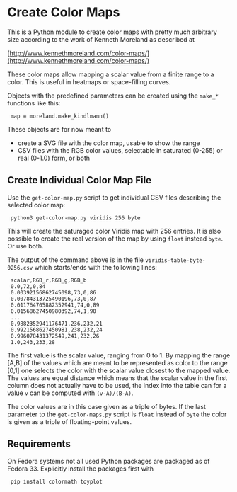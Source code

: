 Create Color Maps
=================

This is a Python module to create color maps with pretty much arbitrary size
according to the work of Kenneth Moreland as described at

[http://www.kennethmoreland.com/color-maps/](http://www.kennethmoreland.com/color-maps/)

These color maps allow mapping a scalar value from a finite range to a color.  This is useful
in heatmaps or space-filling curves.

Objects with the predefined parameters can be created using the `make_*` functions
like this:

     map = moreland.make_kindlmann()

These objects are for now meant to
- create a SVG file with the color map, usable to show the range
- CSV files with the RGB color values, selectable in saturated (0-255) or real (0-1.0) form, or both


Create Individual Color Map File
--------------------------------

Use the `get-color-map.py` script to get individual CSV files describing the selected color map:

     python3 get-color-map.py viridis 256 byte

This will create the saturaged color Viridis map with 256 entries.  It is also possible to create the
real version of the map by using `float` instead `byte`.  Or use both.

The output of the command above is in the file `viridis-table-byte-0256.csv` which starts/ends with the
following lines:

     scalar,RGB_r,RGB_g,RGB_b
     0.0,72,0,84
     0.00392156862745098,73,0,86
     0.00784313725490196,73,0,87
     0.011764705882352941,74,0,89
     0.01568627450980392,74,1,90
     ...
     0.9882352941176471,236,232,21
     0.9921568627450981,238,232,24
     0.996078431372549,241,232,26
     1.0,243,233,28

The first value is the scalar value, ranging from 0 to 1.  By mapping the range [A,B] of the values which
are meant to be represented as color to the range [0,1] one selects the color with the scalar value closest
to the mapped value.  The values are equal distance which means that the scalar value in the first column
does not actually have to be used, the index into the table can for a value `v` can be computed with
`(v-A)/(B-A)`.

The color values are in this case given as a triple of bytes.  If the last parameter to the `get-color-maps.py`
script is `float` instead of `byte` the color is given as a triple of floating-point values.


Requirements
------------

On Fedora systems not all used Python packages are packaged as of Fedora 33.  Explicitly install the
packages first with

     pip install colormath toyplot
